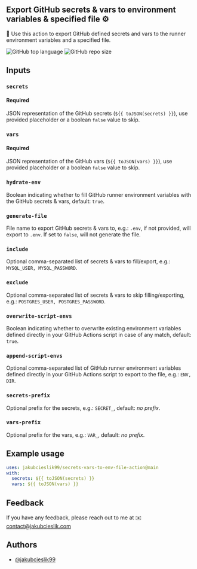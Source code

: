 ## Export GitHub secrets & vars to environment variables & specified file ⚙️

📌 Use this action to export GitHub defined secrets and vars to the runner environment variables and a specified file.

![GitHub top language](https://img.shields.io/github/languages/top/jakubcieslik99/secrets-vars-to-env-file-action)
![GitHub repo size](https://img.shields.io/github/repo-size/jakubcieslik99/secrets-vars-to-env-file-action)

## Inputs

### `secrets`

#### Required

JSON representation of the GitHub secrets (`${{ toJSON(secrets) }}`), use provided placeholder or a boolean `false` value to
skip.

### `vars`

#### Required

JSON representation of the GitHub vars (`${{ toJSON(vars) }}`), use provided placeholder or a boolean `false` value to skip.

### `hydrate-env`

Boolean indicating whether to fill GitHub runner environment variables with the GitHub secrets & vars, default: `true`.

### `generate-file`

File name to export GitHub secrets & vars to, e.g.: `.env`, if not provided, will export to `.env`. If set to `false`, will
not generate the file.

### `include`

Optional comma-separated list of secrets & vars to fill/export, e.g.: `MYSQL_USER, MYSQL_PASSWORD`.

### `exclude`

Optional comma-separated list of secrets & vars to skip filling/exporting, e.g.: `POSTGRES_USER, POSTGRES_PASSWORD`.

### `overwrite-script-envs`

Boolean indicating whether to overwrite existing environment variables defined directly in your GitHub Actions script in case
of any match, default: `true`.

### `append-script-envs`

Optional comma-separated list of GitHub runner environment variables defined directly in your GitHub Actions script to export
to the file, e.g.: `ENV, DIR`.

### `secrets-prefix`

Optional prefix for the secrets, e.g.: `SECRET_`, default: _no prefix_.

### `vars-prefix`

Optional prefix for the vars, e.g.: `VAR_`, default: _no prefix_.

## Example usage

```yaml
uses: jakubcieslik99/secrets-vars-to-env-file-action@main
with:
  secrets: ${{ toJSON(secrets) }}
  vars: ${{ toJSON(vars) }}
```

## Feedback

If you have any feedback, please reach out to me at ✉️ contact@jakubcieslik.com

## Authors

- [@jakubcieslik99](https://www.github.com/jakubcieslik99)
